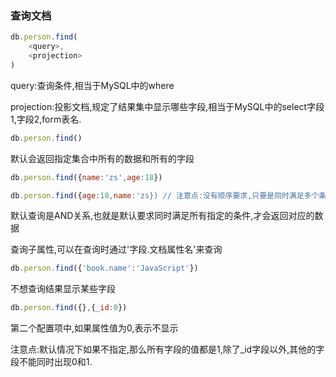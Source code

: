 ### 查询文档

```javascript
db.person.find(
	<query>,
	<projection>
)
```

query:查询条件,相当于MySQL中的where

projection:投影文档,规定了结果集中显示哪些字段,相当于MySQL中的select字段1,字段2,form表名.

```javascript
db.person.find()
```

默认会返回指定集合中所有的数据和所有的字段

```javascript
db.person.find({name:'zs',age:18})
```

```javascript
db.person.find({age:18,name:'zs}) // 注意点:没有顺序要求,只要是同时满足多个条件即可
```

默认查询是AND关系,也就是默认要求同时满足所有指定的条件,才会返回对应的数据

查询子属性,可以在查询时通过'字段.文档属性名'来查询

```javascript
db.person.find({'book.name':'JavaScript'})
```

不想查询结果显示某些字段

```javascript
db.person.find({},{_id:0})
```

第二个配置项中,如果属性值为0,表示不显示

注意点:默认情况下如果不指定,那么所有字段的值都是1,除了_id字段以外,其他的字段不能同时出现0和1.
